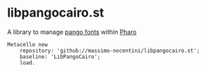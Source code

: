 # libpangocairo.st

A library to manage [pango fonts](http://www.pango.org) within [Pharo](http://pharo.org)

```Smalltalk
Metacello new 
	repository: 'github://massimo-nocentini/libpangocairo.st';
	baseline: 'LibPangoCairo';
	load.
```
